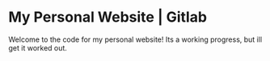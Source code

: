 # My Personal Website | Gitlab
Welcome to the code for my personal website! Its a working progress, but ill get it worked out.